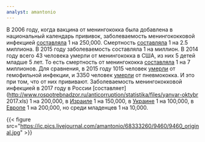 ```yaml
---
analyst: amantonio
---
```


В 2006 году, когда вакцина от менингококка была добавлена в национальный календарь прививок, заболеваемость менингококковой инфекцией [составляла](https://www.ncbi.nlm.nih.gov/pubmed/28796757) 1 на 250,000. Смертность [составляла](https://www.ncbi.nlm.nih.gov/pubmed/19788058) 1 на 2.5 миллиона.
В 2015 году заболеваемость составляла 1 на миллион. В 2014 году всего 43 человека умерли от менингококка в США, из них 5 детей младше 5 лет. То есть смертность от менингококка [составляла](https://www.ncbi.nlm.nih.gov/pubmed/27378572) 1 на 7 миллионов.
Для сравнения, в 2015 году 1015 человек [умерли](https://www.cdc.gov/abcs/reports-findings/survreports/hib15.html) от гемофильной инфекции, и 3350 человек [умерли](https://www.cdc.gov/abcs/reports-findings/survreports/spneu15.html) от пневмококка. И это при том, что от них прививают.
Заболеваемость менингококковой инфекцией в 2017 году в России [составляет](http://www.rospotrebnadzor.ru/anticorruption/statistika/files/yanvar-oktybr 2017.xls) 1 на 200,000, в [Израиле](https://www.health.gov.il/PublicationsFiles/IWER01_2017.xlsx) 1 на 150,000, в [Украине](https://www.intechopen.com/books/meningoencephalitis-disease-which-requires-optimal-approach-in-emergency-manner/biosurveillance-of-meningococcal-infection-in-ukraine-43-years-of-survey-spatial-and-temporal-dynami) 1 на 100,000, в [Европе](http://ecdc.europa.eu/sites/portal/files/documents/AER_for_2015-meningococcal-disease.pdf) 1 на 200,000, но среди младенцев 1 на 10,000.

{{< figure src="https://ic.pics.livejournal.com/amantonio/68333260/9460/9460_original.jpg" >}}
